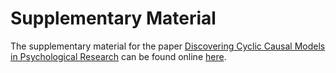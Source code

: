 # Supplementary Material

The supplementary material for the paper [Discovering Cyclic Causal Models in Psychological Research](../%20%20%20%20%20manuscript/manuscript_KP.pdf) can be found online [here](https://kyurip.quarto.pub/discovering-cyclic-causal-models/).
